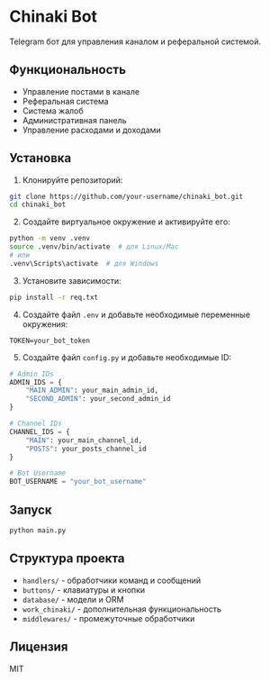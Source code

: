 # Chinaki Bot

Telegram бот для управления каналом и реферальной системой.

## Функциональность

- Управление постами в канале
- Реферальная система
- Система жалоб
- Административная панель
- Управление расходами и доходами

## Установка

1. Клонируйте репозиторий:
```bash
git clone https://github.com/your-username/chinaki_bot.git
cd chinaki_bot
```

2. Создайте виртуальное окружение и активируйте его:
```bash
python -m venv .venv
source .venv/bin/activate  # для Linux/Mac
# или
.venv\Scripts\activate  # для Windows
```

3. Установите зависимости:
```bash
pip install -r req.txt
```

4. Создайте файл `.env` и добавьте необходимые переменные окружения:
```
TOKEN=your_bot_token
```

5. Создайте файл `config.py` и добавьте необходимые ID:
```python
# Admin IDs
ADMIN_IDS = {
    "MAIN_ADMIN": your_main_admin_id,
    "SECOND_ADMIN": your_second_admin_id
}

# Channel IDs
CHANNEL_IDS = {
    "MAIN": your_main_channel_id,
    "POSTS": your_posts_channel_id
}

# Bot Username
BOT_USERNAME = "your_bot_username"
```

## Запуск

```bash
python main.py
```

## Структура проекта

- `handlers/` - обработчики команд и сообщений
- `buttons/` - клавиатуры и кнопки
- `database/` - модели и ORM
- `work_chinaki/` - дополнительная функциональность
- `middlewares/` - промежуточные обработчики

## Лицензия

MIT 